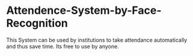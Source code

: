 # Attendence-System-by-Face-Recognition
This System can be used by institutions to take attendance automatically and thus save time.
Its free to use by anyone.
